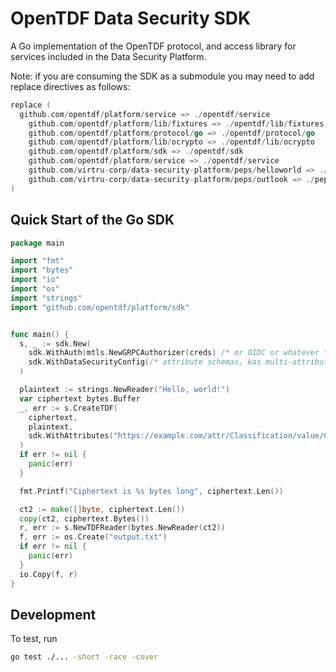 # OpenTDF Data Security SDK

A Go implementation of the OpenTDF protocol, and access library for services
included in the Data Security Platform.

Note: if you are consuming the SDK as a submodule you may need to add replace directives as follows:

```go
replace (
  github.com/opentdf/platform/service => ./opentdf/service
	github.com/opentdf/platform/lib/fixtures => ./opentdf/lib/fixtures
	github.com/opentdf/platform/protocol/go => ./opentdf/protocol/go
	github.com/opentdf/platform/lib/ocrypto => ./opentdf/lib/ocrypto
	github.com/opentdf/platform/sdk => ./opentdf/sdk
	github.com/opentdf/platform/service => ./opentdf/service
	github.com/virtru-corp/data-security-platform/peps/helloworld => ./peps/helloworld
	github.com/virtru-corp/data-security-platform/peps/outlook => ./peps/outlook
)
```

## Quick Start of the Go SDK

```go
package main

import "fmt"
import "bytes"
import "io"
import "os"
import "strings"
import "github.com/opentdf/platform/sdk"


func main() {
  s, _ := sdk.New(
    sdk.WithAuth(mtls.NewGRPCAuthorizer(creds) /* or OIDC or whatever */),
    sdk.WithDataSecurityConfig(/* attribute schemas, kas multi-attribute mapping */),
  )

  plaintext := strings.NewReader("Hello, world!")
  var ciphertext bytes.Buffer
  _, err := s.CreateTDF(
    ciphertext,
    plaintext,
    sdk.WithAttributes("https://example.com/attr/Classification/value/Open"),
  )
  if err != nil {
    panic(err)
  }

  fmt.Printf("Ciphertext is %s bytes long", ciphertext.Len())

  ct2 := make([]byte, ciphertext.Len())
  copy(ct2, ciphertext.Bytes())
  r, err := s.NewTDFReader(bytes.NewReader(ct2))
  f, err := os.Create("output.txt")
  if err != nil {
    panic(err)
  }
  io.Copy(f, r)
}
```

## Development

To test, run 

```sh
go test ./... -short -race -cover
```
